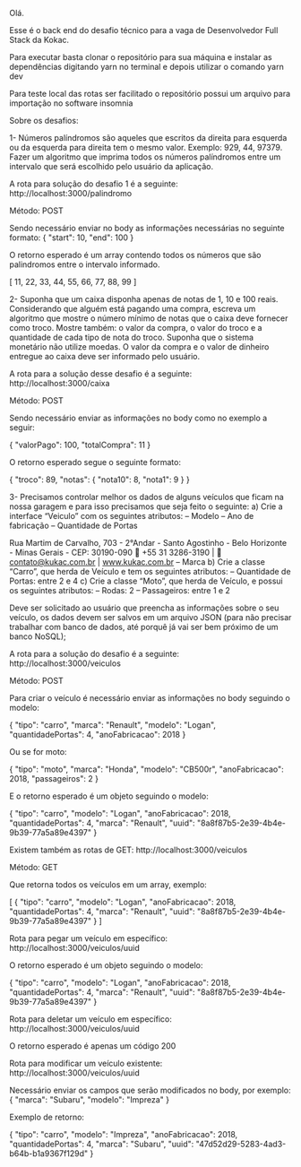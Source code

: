Olá.

Esse é o back end do desafio técnico para a vaga de Desenvolvedor Full Stack da Kokac.

Para executar basta clonar o repositório para sua máquina e instalar as dependências digitando yarn no terminal e depois utilizar o comando yarn dev

Para teste local das rotas ser facilitado o repositório possui um arquivo para importação no software insomnia

Sobre os desafios:

1- Números palíndromos são aqueles que escritos da direita para esquerda ou da esquerda para
direita tem o mesmo valor. Exemplo: 929, 44, 97379.
Fazer um algoritmo que imprima todos os números palíndromos entre um intervalo que será
escolhido pelo usuário da aplicação.

A rota para solução do desafio 1 é a seguinte:
http://localhost:3000/palindromo

Método: POST

Sendo necessário enviar no body as informações necessárias no seguinte formato:
{
    "start": 10,
    "end": 100
}

O retorno esperado é um array contendo todos os números que são palindromos entre o intervalo informado.

[
	11,
	22,
	33,
	44,
	55,
	66,
	77,
	88,
	99
]


2- Suponha que um caixa disponha apenas de notas de 1, 10 e 100 reais. Considerando que
alguém está pagando uma compra, escreva um algoritmo que mostre o número mínimo de
notas que o caixa deve fornecer como troco.
Mostre também: o valor da compra, o valor do troco e a quantidade de cada tipo de nota do
troco. Suponha que o sistema monetário não utilize moedas.
O valor da compra e o valor de dinheiro entregue ao caixa deve ser informado pelo usuário.

A rota para a solução desse desafio é a seguinte:
http://localhost:3000/caixa

Método: POST

Sendo necessário enviar as informações no body como no exemplo a seguir:

{
    "valorPago": 100,
    "totalCompra": 11
}

O retorno esperado segue o seguinte formato:

{
	"troco": 89,
	"notas": {
		"nota10": 8,
		"nota1": 9
	}
}


3- Precisamos controlar melhor os dados de alguns veículos que ficam na nossa garagem e para
isso precisamos que seja feito o seguinte:
a) Crie a interface “Veiculo” com os seguintes atributos:
– Modelo
– Ano de fabricação
– Quantidade de Portas

Rua Martim de Carvalho, 703 - 2°Andar - Santo Agostinho - Belo Horizonte - Minas Gerais - CEP: 30190-090
 +55 31 3286-3190 |  contato@kukac.com.br | www.kukac.com.br
– Marca
b) Crie a classe “Carro”, que herda de Veículo e tem os seguintes atributos:
– Quantidade de Portas: entre 2 e 4
c) Crie a classe “Moto”, que herda de Veículo, e possui os seguintes atributos:
– Rodas: 2
– Passageiros: entre 1 e 2

Deve ser solicitado ao usuário que preencha as informações sobre o seu veículo, os dados devem ser
salvos em um arquivo JSON (para não precisar trabalhar com banco de dados, até porquê já vai ser
bem próximo de um banco NoSQL);


A rota para a solução do desafio é a seguinte:
http://localhost:3000/veiculos

Método: POST

Para criar o veículo é necessário enviar as informações no body seguindo o modelo:

{
    "tipo": "carro",
    "marca": "Renault",
    "modelo": "Logan",
    "quantidadePortas": 4,
    "anoFabricacao": 2018
}

Ou se for moto:

{
    "tipo": "moto",
    "marca": "Honda",
    "modelo": "CB500r",
    "anoFabricacao": 2018,
    "passageiros": 2
}

E o retorno esperado é um objeto seguindo o modelo:

{
	"tipo": "carro",
	"modelo": "Logan",
	"anoFabricacao": 2018,
	"quantidadePortas": 4,
	"marca": "Renault",
	"uuid": "8a8f87b5-2e39-4b4e-9b39-77a5a89e4397"
}

Existem também as rotas de GET:
http://localhost:3000/veiculos

Método: GET

Que retorna todos os veículos em um array, exemplo:

[
	{
		"tipo": "carro",
		"modelo": "Logan",
		"anoFabricacao": 2018,
		"quantidadePortas": 4,
		"marca": "Renault",
		"uuid": "8a8f87b5-2e39-4b4e-9b39-77a5a89e4397"
	}
]

Rota para pegar um veículo em específico:
http://localhost:3000/veiculos/uuid

O retorno esperado é um objeto seguindo o modelo:

{
	"tipo": "carro",
	"modelo": "Logan",
	"anoFabricacao": 2018,
	"quantidadePortas": 4,
	"marca": "Renault",
	"uuid": "8a8f87b5-2e39-4b4e-9b39-77a5a89e4397"
}

Rota para deletar um veículo em específico:
http://localhost:3000/veiculos/uuid

O retorno esperado é apenas um código 200

Rota para modificar um veículo existente:
http://localhost:3000/veiculos/uuid

Necessário enviar os campos que serão modificados no body, por exemplo:
{
    "marca": "Subaru",
    "modelo": "Impreza"
}

Exemplo de retorno:

{
	"tipo": "carro",
	"modelo": "Impreza",
	"anoFabricacao": 2018,
	"quantidadePortas": 4,
	"marca": "Subaru",
	"uuid": "47d52d29-5283-4ad3-b64b-b1a9367f129d"
}
